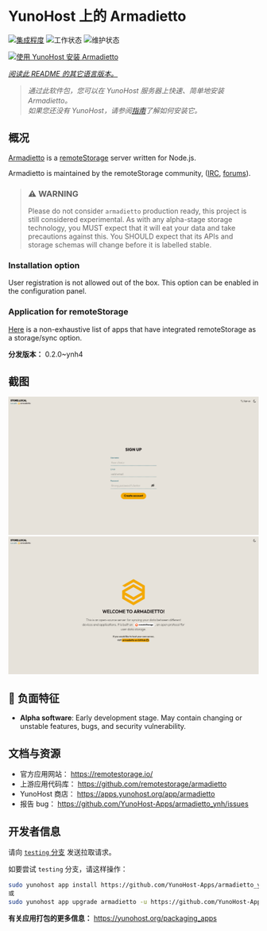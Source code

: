<!--
注意：此 README 由 <https://github.com/YunoHost/apps/tree/master/tools/readme_generator> 自动生成
请勿手动编辑。
-->

# YunoHost 上的 Armadietto

[![集成程度](https://dash.yunohost.org/integration/armadietto.svg)](https://dash.yunohost.org/appci/app/armadietto) ![工作状态](https://ci-apps.yunohost.org/ci/badges/armadietto.status.svg) ![维护状态](https://ci-apps.yunohost.org/ci/badges/armadietto.maintain.svg)

[![使用 YunoHost 安装 Armadietto](https://install-app.yunohost.org/install-with-yunohost.svg)](https://install-app.yunohost.org/?app=armadietto)

*[阅读此 README 的其它语言版本。](./ALL_README.md)*

> *通过此软件包，您可以在 YunoHost 服务器上快速、简单地安装 Armadietto。*  
> *如果您还没有 YunoHost，请参阅[指南](https://yunohost.org/install)了解如何安装它。*

## 概况

[Armadietto](https://github.com/remotestorage/armadietto/) is a [remoteStorage](https://remotestorage.io) server written for Node.js.

Armadietto is maintained by the remoteStorage community, ([IRC](https://web.libera.chat/#remotestorage), [forums](https://community.remotestorage.io/)).

> ### :warning: WARNING
> Please do not consider `armadietto` production ready, this project is still
> considered experimental.  As with any alpha-stage storage technology, you
> MUST expect that it will eat your data and take precautions against this. You
> SHOULD expect that its APIs and storage schemas will change before it is
> labelled stable.

### Installation option 

User registration is not allowed out of the box.
This option can be enabled in the configuration panel.

### Application for remoteStorage

[Here](https://remotestorage.io/apps/) is a non-exhaustive list of apps that have integrated remoteStorage as a storage/sync option.


**分发版本：** 0.2.0~ynh4

## 截图

![Armadietto 的截图](./doc/screenshots/armadietto-signup.png)
![Armadietto 的截图](./doc/screenshots/armadietto-welcome.png)

## :red_circle: 负面特征

- **Alpha software**: Early development stage. May contain changing or unstable features, bugs, and security vulnerability.

## 文档与资源

- 官方应用网站： <https://remotestorage.io/>
- 上游应用代码库： <https://github.com/remotestorage/armadietto>
- YunoHost 商店： <https://apps.yunohost.org/app/armadietto>
- 报告 bug： <https://github.com/YunoHost-Apps/armadietto_ynh/issues>

## 开发者信息

请向 [`testing` 分支](https://github.com/YunoHost-Apps/armadietto_ynh/tree/testing) 发送拉取请求。

如要尝试 `testing` 分支，请这样操作：

```bash
sudo yunohost app install https://github.com/YunoHost-Apps/armadietto_ynh/tree/testing --debug
或
sudo yunohost app upgrade armadietto -u https://github.com/YunoHost-Apps/armadietto_ynh/tree/testing --debug
```

**有关应用打包的更多信息：** <https://yunohost.org/packaging_apps>
